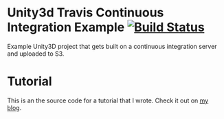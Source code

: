# Unity3d Travis Continuous Integration Example [![Build Status](https://travis-ci.org/JonathanPorta/ci-build.svg?branch=master)](https://travis-ci.org/JonathanPorta/ci-build)
Example Unity3D project that gets built on a continuous integration server and uploaded to S3.

# Tutorial
This is an the source code for a tutorial that I wrote. Check it out on [my blog](https://jonathan.porta.codes/2015/04/17/automatically-build-your-unity3d-project-in-the-cloud-using-travisci-for-free/).
